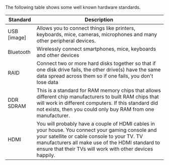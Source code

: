 The following table shows some well known hardware standards.

| Standard | Description |
|-|-|
| USB [image] | Allows you to connect things like printers, keyboards, mice, cameras, microphones and many other peripheral devices. |
| Bluetooth | Wirelessly connect smartphones, mice, keyboards and other devices |
| RAID | Connect two or more hard disks together so that if one disk drive fails, the other drive(s) have the same data spread across them so if one fails, you don't lose data |
| DDR SDRAM | This is a standard for RAM memory chips that allows different chip manufacturers to built RAM chips that will work in different computers. If this standard did not exists, then you could only buy RAM from one manufacturer. |
| HDMI | You will probably have a couple of HDMI cables in your house. You connect your gaming console and your satellite or cable console to your TV. TV manufacturers all make use of the HDMI standard to ensure that their TVs will work with other devices happily. |



